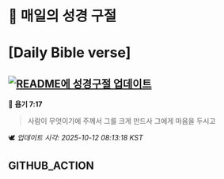 # 🙏 매일의 성경 구절
# [Daily Bible verse]
## [![README에 성경구절 업데이트](https://github.com/DONGSUKA/first_test/actions/workflows/update-readme-bible.yml/badge.svg)](https://github.com/DONGSUKA/first_test/actions/workflows/update-readme-bible.yml)
<!-- START_BIBLE_VERSE -->
📖 **욥기 7:17**
> 사람이 무엇이기에 주께서 그를 크게 만드사 그에게 마음을 두시고

🕊️ _업데이트 시각: 2025-10-12 08:13:18 KST_
  <!-- END_BIBLE_VERSE -->
## GITHUB_ACTION
